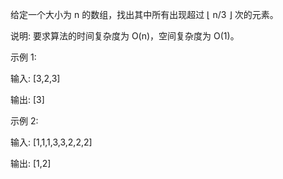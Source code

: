 给定一个大小为 n 的数组，找出其中所有出现超过 ⌊ n/3 ⌋ 次的元素。

说明: 要求算法的时间复杂度为 O(n)，空间复杂度为 O(1)。

示例 1:

输入: [3,2,3]

输出: [3]

示例 2:

输入: [1,1,1,3,3,2,2,2]

输出: [1,2]

